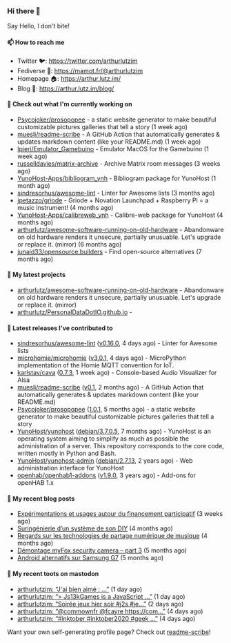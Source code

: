 ### Hi there 👋

Say Hello, I don't bite!

#### 📫 How to reach me

- Twitter 🐦: https://twitter.com/arthurlutzim
- Fediverse 🐘: https://mamot.fr/@arthurlutzim
- Homepage 🏠: https://arthur.lutz.im/
- Blog 📰: https://arthur.lutz.im/blog/

#### 👷 Check out what I'm currently working on

- [Psycojoker/prosopopee](https://github.com/Psycojoker/prosopopee) - a static website generator to make beautiful customizable pictures galleries that tell a story (1 week ago)
- [muesli/readme-scribe](https://github.com/muesli/readme-scribe) - A GitHub Action that automatically generates &amp; updates markdown content (like your README.md) (1 week ago)
- [lpieri/Emulator_Gamebuino](https://github.com/lpieri/Emulator_Gamebuino) - Emulator MacOS for the Gamebuino (1 week ago)
- [russelldavies/matrix-archive](https://github.com/russelldavies/matrix-archive) - Archive Matrix room messages (3 weeks ago)
- [YunoHost-Apps/bibliogram_ynh](https://github.com/YunoHost-Apps/bibliogram_ynh) - Bibliogram package for YunoHost (1 month ago)
- [sindresorhus/awesome-lint](https://github.com/sindresorhus/awesome-lint) - Linter for Awesome lists (3 months ago)
- [jpetazzo/griode](https://github.com/jpetazzo/griode) - Griode &#43; Novation Launchpad &#43; Raspberry Pi = a music instrument! (4 months ago)
- [YunoHost-Apps/calibreweb_ynh](https://github.com/YunoHost-Apps/calibreweb_ynh) - Calibre-web package for YunoHost (4 months ago)
- [arthurlutz/awesome-software-running-on-old-hardware](https://github.com/arthurlutz/awesome-software-running-on-old-hardware) - Abandonware on old hardware renders it unsecure, partially unusuable. Let&#39;s upgrade or replace it. (mirror) (6 months ago)
- [junaid33/opensource.builders](https://github.com/junaid33/opensource.builders) - Find open-source alternatives (7 months ago)

#### 🌱 My latest projects

- [arthurlutz/awesome-software-running-on-old-hardware](https://github.com/arthurlutz/awesome-software-running-on-old-hardware) - Abandonware on old hardware renders it unsecure, partially unusuable. Let&#39;s upgrade or replace it. (mirror)
- [arthurlutz/PersonalDataDotIO.github.io](https://github.com/arthurlutz/PersonalDataDotIO.github.io) - 

#### 🔭 Latest releases I've contributed to

- [sindresorhus/awesome-lint](https://github.com/sindresorhus/awesome-lint) ([v0.16.0](https://github.com/sindresorhus/awesome-lint/releases/tag/v0.16.0), 4 days ago) - Linter for Awesome lists
- [microhomie/microhomie](https://github.com/microhomie/microhomie) ([v3.0.1](https://github.com/microhomie/microhomie/releases/tag/v3.0.1), 4 days ago) - MicroPython implementation of the Homie MQTT convention for IoT.
- [karlstav/cava](https://github.com/karlstav/cava) ([0.7.3](https://github.com/karlstav/cava/releases/tag/0.7.3), 1 week ago) - Console-based Audio Visualizer for Alsa
- [muesli/readme-scribe](https://github.com/muesli/readme-scribe) ([v0.1](https://github.com/muesli/readme-scribe/releases/tag/v0.1), 2 months ago) - A GitHub Action that automatically generates &amp; updates markdown content (like your README.md)
- [Psycojoker/prosopopee](https://github.com/Psycojoker/prosopopee) ([1.0.1](https://github.com/Psycojoker/prosopopee/releases/tag/1.0.1), 5 months ago) - a static website generator to make beautiful customizable pictures galleries that tell a story
- [YunoHost/yunohost](https://github.com/YunoHost/yunohost) ([debian/3.7.0.5](https://github.com/YunoHost/yunohost/releases/tag/debian%2F3.7.0.5), 7 months ago) - YunoHost is an operating system aiming to simplify as much as possible the administration of a server. This repository corresponds to the core code, written mostly in Python and Bash.
- [YunoHost/yunohost-admin](https://github.com/YunoHost/yunohost-admin) ([debian/2.7.13](https://github.com/YunoHost/yunohost-admin/releases/tag/debian%2F2.7.13), 2 years ago) - Web administration interface for YunoHost
- [openhab/openhab1-addons](https://github.com/openhab/openhab1-addons) ([v1.9.0](https://github.com/openhab/openhab1-addons/releases/tag/v1.9.0), 3 years ago) - Add-ons for openHAB 1.x

#### 📜 My recent blog posts

- [Expérimentations et usages autour du financement participatif](https://arthur.lutz.im/blog/2020/09/21/experimentations-et-usages-autour-du-financement-participatif/) (3 weeks ago)
- [Suringénierie d’un système de son DIY](https://arthur.lutz.im/blog/2020/06/01/suringenierie-dun-systeme-de-son-diy/) (4 months ago)
- [Regards sur les technologies de partage numérique de musique](https://arthur.lutz.im/blog/2020/05/23/regards-sur-les-technologies-de-partage-numerique-de-musique/) (4 months ago)
- [Démontage myFox security camera – part 3](https://arthur.lutz.im/blog/2020/04/28/demontage-myfox-security-camera-part-3/) (5 months ago)
- [Android alternatifs sur Samsung G7](https://arthur.lutz.im/blog/2020/04/26/android-alternatifs-sur-samsung-g7/) (5 months ago)

#### 🐘 My recent toots on mastodon

- [arthurlutzim: “J&#39;ai bien aimé : …”](https://mamot.fr/@arthurlutzim/105040934928147301) (1 day ago)
- [arthurlutzim: “&gt; Js13kGames is a JavaScript  …”](https://mamot.fr/@arthurlutzim/105040929577779379) (1 day ago)
- [arthurlutzim: “Soirée jeux hier soir #j2s #je…”](https://mamot.fr/@arthurlutzim/105032025190322635) (2 days ago)
- [arthurlutzim: “@commownfr @fcayre https://com…”](https://mamot.fr/@arthurlutzim/105022291193971277) (4 days ago)
- [arthurlutzim: “#inktober #inktober2020 #geek …”](https://mamot.fr/@arthurlutzim/105021195440624678) (4 days ago)

Want your own self-generating profile page? Check out [readme-scribe](https://github.com/muesli/readme-scribe)!

